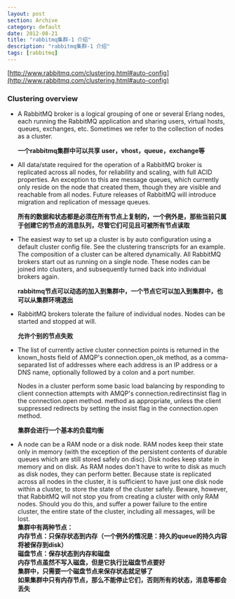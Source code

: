 ```yaml
---
layout: post
section: Archive
category: default
date: 2012-08-21
title: "rabbitmq集群-1 介绍"
description: "rabbitmq集群-1 介绍"
tags: [rabbitmq]
---
```



[http://www.rabbitmq.com/clustering.html#auto-config](http://www.rabbitmq.com/clustering.html#auto-config)  

### Clustering overview

-   A RabbitMQ broker is a logical grouping of one or several Erlang nodes, each running the RabbitMQ application and sharing users, virtual hosts, queues, exchanges, etc. Sometimes we refer to the collection of nodes as a cluster.

    __一个rabbitmq集群中可以共享 user，vhost，queue，exchange等__

-   All data/state required for the operation of a RabbitMQ broker is replicated across all nodes, for reliability and scaling, with full ACID properties. An exception to this are message queues, which currently only reside on the node that created them, though they are visible and reachable from all nodes. Future releases of RabbitMQ will introduce migration and replication of message queues.

    __所有的数据和状态都是必须在所有节点上复制的，一个例外是，那些当前只属于创建它的节点的消息队列，尽管它们可见且可被所有节点读取__

-   The easiest way to set up a cluster is by auto configuration using a default cluster config file. See the clustering transcripts for an example.
    The composition of a cluster can be altered dynamically. All RabbitMQ brokers start out as running on a single node. These nodes can be joined into clusters, and subsequently turned back into individual brokers again.

    __rabbitmq节点可以动态的加入到集群中，一个节点它可以加入到集群中，也可以从集群环境退出__

-   RabbitMQ brokers tolerate the failure of individual nodes. Nodes can be started and stopped at will.

    __允许个别的节点失败__

-   The list of currently active cluster connection points is returned in the known_hosts field of AMQP's connection.open_ok method, as a comma-separated list of addresses where each address is an IP address or a DNS name, optionally followed by a colon and a port number.

    Nodes in a cluster perform some basic load balancing by responding to client connection attempts with AMQP's connection.redirectinsist flag in the connection.open method. method as appropriate, unless the client suppressed redirects by setting the insist flag in the connection.open method.

    __集群会进行一个基本的负载均衡__

-   A node can be a RAM node or a disk node. RAM nodes keep their state only in memory (with the exception of the persistent contents of durable queues which are still stored safely on disc). Disk nodes keep state in memory and on disk. As RAM nodes don't have to write to disk as much as disk nodes, they can perform better. Because state is replicated across all nodes in the cluster, it is sufficient to have just one disk node within a cluster, to store the state of the cluster safely. Beware, however, that RabbitMQ will not stop you from creating a cluster with only RAM nodes. Should you do this, and suffer a power failure to the entire cluster, the entire state of the cluster, including all messages, will be lost.  
    __集群中有两种节点：  
    内存节点：只保存状态到内存（一个例外的情况是：持久的queue的持久内容将被保存到disk）  
    磁盘节点：保存状态到内存和磁盘  
    内存节点虽然不写入磁盘，但是它执行比磁盘节点要好  
    集群中，只需要一个磁盘节点来保存状态就足够了  
    如果集群中只有内存节点，那么不能停止它们，否则所有的状态，消息等都会丢失__